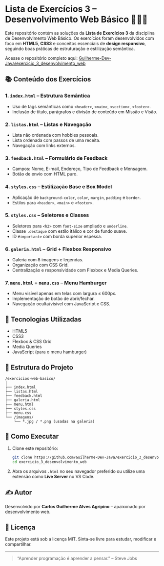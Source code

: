 # Lista de Exercícios 3 – Desenvolvimento Web Básico 🧑‍💻🌐

Este repositório contém as soluções da **Lista de Exercícios 3** da disciplina de Desenvolvimento Web Básico. Os exercícios foram desenvolvidos com foco em **HTML5**, **CSS3** e conceitos essenciais de **design responsivo**, seguindo boas práticas de estruturação e estilização semântica.

Acesse o repositório completo aqui: [Guilherme-Dev-Java/exercicio\_3\_desenvolvimento\_web](https://github.com/Guilherme-Dev-Java/exercicio_3_desenvolvimento_web)

## 📚 Conteúdo dos Exercícios

### 1. `index.html` – Estrutura Semântica

* Uso de tags semânticas como `<header>`, `<main>`, `<section>`, `<footer>`.
* Inclusão de título, parágrafos e divisão de conteúdo em Missão e Visão.

### 2. `listas.html` – Listas e Navegação

* Lista não ordenada com hobbies pessoais.
* Lista ordenada com passos de uma receita.
* Navegação com links externos.

### 3. `feedback.html` – Formulário de Feedback

* Campos: Nome, E-mail, Endereço, Tipo de Feedback e Mensagem.
* Botão de envio com HTML puro.

### 4. `styles.css` – Estilização Base e Box Model

* Aplicação de `background-color`, `color`, `margin`, `padding` e `border`.
* Estilos para `<header>`, `<main>` e `<footer>`.

### 5. `styles.css` – Seletores e Classes

* Seletores para `<h2>` com `font-size` ampliado e `underline`.
* Classe `.destaque` com estilo itálico e cor de fundo suave.
* ID `#importante` com borda superior espessa.

### 6. `galeria.html` – Grid + Flexbox Responsivo

* Galeria com 8 imagens e legendas.
* Organização com CSS Grid.
* Centralização e responsividade com Flexbox e Media Queries.

### 7. `menu.html` + `menu.css` – Menu Hamburger

* Menu visível apenas em telas com largura ≤ 600px.
* Implementação de botão de abrir/fechar.
* Navegação oculta/visível com JavaScript e CSS.

## 💪 Tecnologias Utilizadas

* HTML5
* CSS3
* Flexbox & CSS Grid
* Media Queries
* JavaScript (para o menu hamburger)

## 📁 Estrutura do Projeto

```
/exercicios-web-basico/
│
├── index.html
├── listas.html
├── feedback.html
├── galeria.html
├── menu.html
├── styles.css
├── menu.css
└── /imagens/
    └── *.jpg / *.png (usadas na galeria)
```

## 🚀 Como Executar

1. Clone este repositório:

   ```bash
   git clone https://github.com/Guilherme-Dev-Java/exercicio_3_desenvolvimento_web.git
   cd exercicio_3_desenvolvimento_web
   ```

2. Abra os arquivos `.html` no seu navegador preferido ou utilize uma extensão como **Live Server** no VS Code.

## ✍️ Autor

Desenvolvido por **Carlos Guilherme Alves Agripino** – apaixonado por desenvolvimento web.

## 📜 Licença

Este projeto está sob a licença MIT. Sinta-se livre para estudar, modificar e compartilhar.

---

> “Aprender programação é aprender a pensar.” – Steve Jobs